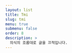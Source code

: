 ```yaml
---
layout: list
title: Tmi
slug: tmi
menu: true
submenu: false
order: 8
description: >
  의식의 흐름대로 글을 끄적입니다.
---
```

